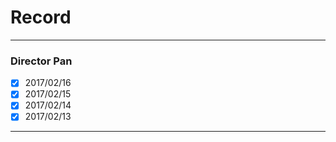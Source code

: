 # Record

---

### Director Pan
* [x] 2017/02/16
* [x] 2017/02/15
* [x] 2017/02/14
* [x] 2017/02/13

----

